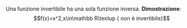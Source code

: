 Una funzione invertibile ha una sola funzione inversa.
**Dimostrazione**:
$$f(x)=x^2,x\in\mathbb R\textup { non è invertibile}$$